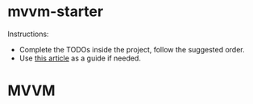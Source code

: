 # mvvm-starter

Instructions:

- Complete the TODOs inside the project, follow the suggested order.
- Use [this article](https://medium.com/swift-india/mvvm-1-a-general-discussion-764581a2d5d9) as a guide if needed.



# MVVM
